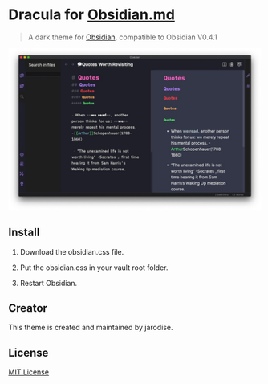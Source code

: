 # Dracula for [Obsidian.md](https://obsidian.md)

> A dark theme for [Obsidian](https://obisidian.md), compatible to Obsidian V0.4.1

![Screenshot](./screeshot.jpg)

## Install

1. Download the obsidian.css file.

2. Put the obsidian.css in your vault root folder.

3. Restart Obsidian.

## Creator

This theme is created and maintained by jarodise.


## License

[MIT License](./LICENSE)
